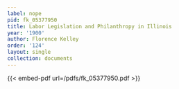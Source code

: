 ```yaml
---
label: nope
pid: fk_05377950
title: Labor Legislation and Philanthropy in Illinois
year: '1900'
author: Florence Kelley
order: '124'
layout: single
collection: documents
---
```



{{< embed-pdf url=/pdfs/fk_05377950.pdf >}}